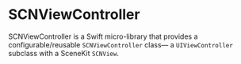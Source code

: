 # SCNViewController

SCNViewController is a Swift micro-library that provides a configurable/reusable `SCNViewController` class— a `UIViewController` subclass with a SceneKit `SCNView`.
